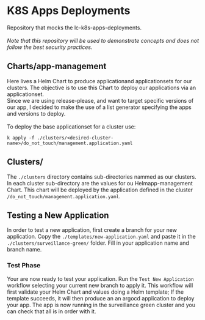 # K8S Apps Deployments

Repository that mocks the lc-k8s-apps-deployments. </br></br>
*Note that this repository will be used to demonstrate concepts and does not follow the best security practices.*

## Charts/app-management

Here lives a Helm Chart to produce applicationand applicationsets for our clusters. The objective is to use this Chart to deploy our applications via an applicationset.</br>
Since we are using release-please, and want to target specific versions of our app, I decided to make the use of a list generator specifying the apps and versions to deploy.
</br></br>
To deploy the base applicationset for a cluster use:

```
k apply -f ./clusters/<desired-cluster-name>/do_not_touch/management.application.yaml
```

## Clusters/

The ```./clusters``` directory contains sub-directories nammed as our clusters. In each cluster sub-directory are the values for ou Helmapp-management Chart. This chart will be deployed by the application defined in the cluster ```/do_not_touch/management.application.yaml```. 

## Testing a New Application

In order to test a new application, first create a branch for your new application. Copy the ```./templates/new-application.yaml``` and paste it in the ```./clusters/surveillance-green/``` folder. Fill in your application name and branch name.

### Test Phase

Your are now ready to test your application. Run the ```Test New Application``` workflow selecting your current new branch  to apply it. This workflow will first validate your Helm Chart and values doing a Helm template; If the template succeeds, it will then produce an an argocd application to deploy your app. The app is now running in the surveillance green cluster and you can check that all is in order with it.